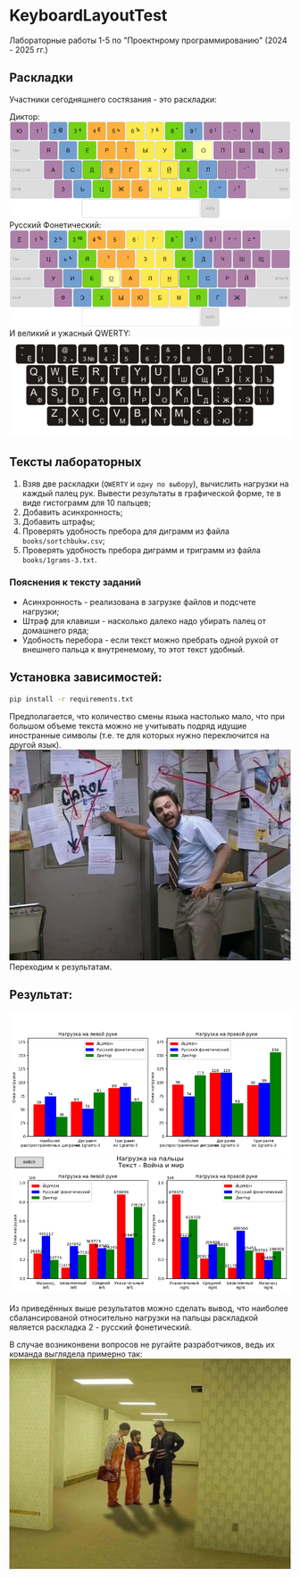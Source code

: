 # KeyboardLayoutTest

Лабораторные работы 1-5 по "Проектнрому программированию" (2024 - 2025 гг.)

## Раскладки
Участники сегодняшнего состязания - это раскладки:

Диктор:
![Расскладка диктор](https://github.com/Aknoglorik/KeyboardLayoutTest/blob/main/img/In_1.png?raw=true)
Русский Фонетический:
![Расскладка русский фонетический](https://github.com/Aknoglorik/KeyboardLayoutTest/blob/main/img/In_2.png?raw=true)
И великий и ужасный QWERTY:
![Расскладка ЙЦУКЕН](https://github.com/Aknoglorik/KeyboardLayoutTest/blob/main/img/In_3.jpg?raw=true)

## Тексты лабораторных
1. Взяв две раскладки (`QWERTY` и `одну по выбору`), вычислить нагрузки на каждый палец рук. Вывести результаты в графической форме, те в виде гистограмм для 10 пальцев;
2. Добавить асинхронность;
3. Добавить штрафы;
4. Проверять удобность пребора для диграмм из файла `books/sortchbukw.csv`;
5. Проверять удобность пребора диграмм и триграмм из файла `books/1grams-3.txt`.

### Пояснения к тексту заданий
- Асинхронность - реализована в загрузке файлов и подсчете нагрузки;
- Штраф для клавиши - насколько далеко надо убирать палец от домашнего ряда;
- Удобность перебора - если текст можно пребрать одной рукой от внешнего пальца к внутренемому, то этот текст удобный.

## Установка зависимостей:
```bash
pip install -r requirements.txt
```

Предполагается, что количество смены языка настолько мало, что при большом объеме текста можно не учитывать подряд идущие иностранные символы (т.е. те для которых нужно переключится на другой язык).
![картинка](https://github.com/Aknoglorik/KeyboardLayoutTest/blob/main/img/meme_1.jpeg?raw=true)
Переходим к результатам.

## Результат:
![Результат 1](https://github.com/Aknoglorik/KeyboardLayoutTest/blob/main/img/Out1.png?raw=true)
![Результат 2](https://github.com/Aknoglorik/KeyboardLayoutTest/blob/main/img/Out_2.png?raw=true)

Из приведённых выше результатов можно сделать вывод, что наиболее сбалансированой относительно нагрузки на пальцы раскладкой является раскладка 2 - русский фонетический.

В случае возниконвени вопросов не ругайте разработчиков, ведь их команда выглядела примерно так:
![картинка](https://github.com/Aknoglorik/KeyboardLayoutTest/blob/main/img/meme_2.jpg?raw=true)
